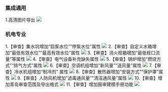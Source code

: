 ### 集成通用
1.高清图片导出
![](images/screenshot_1656917082113.png)
<br/>
### 机电专业
1.【审查】集水坑增加“启泵水位”“停泵水位”属性
![](images/screenshot_1656917557018.png)
2.【审查】自定义水箱增加“最低有效水位”“最高有效水位”属性
![](images/screenshot_1656917583653.png)
3.【审查】消火栓箱增加“最低栓口流量”等属性
![](images/screenshot_1656917602633.png)
4.【审查】电气设备补充缺失属性
![](images/screenshot_1656917626090.png)
5.【审查】锅炉增加“燃烧方式”“排气方式”属性
![](images/screenshot_1656917647386.png)
6.【审查】空调机组增加“新风量”“送风量”属性
![](images/screenshot_1656917666556.png)
7.【审查】冷水机组增加“制冷剂” 属性
![](images/screenshot_1656917682859.png)
8.【审查】散热器增加“安装方式”“保护罩”属性
![](images/screenshot_1656917701101.png)
9.【审查】人防风机增加“滤毒通风量”“清洁通风量”属性
![](images/screenshot_1656917719158.png)
10.【审查】增加青岛审查范围及导出格式
![](images/screenshot_1656917756265.png)
11.【审查】增加报审建模手册功能
![](images/screenshot_1656917779974.png)